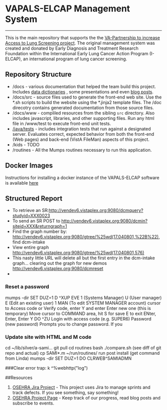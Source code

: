 # VAPALS-ELCAP Management System

---------------------------------------------------

This is the main repository that supports the
the [VA-Partnership to increase Access to Lung Screening project](http://va-pals.org/). The original management system
was created and donated by Early Diagnosis and Treatment Research Foundation within the International Early Lung Cancer
Action Program (I-ELCAP), an international program of lung cancer screening.


## Repository Structure


* /docs - various documentation that helped the team build this project. Includes [data dictionaries](/docs/form-fields)
  , some presentations and even [blog posts](/docs/blogposts).
* /docs/src - source files used to generate the front-end web site. Use the *.sh scripts to build the website using
  the *.jinja2 template files. The /doc direcotry contains generated documentation from those source files.
* /docs/www - compliled resources from the sibling `src` directory. Also includes javascript, libraries, and other
  supporting files. Run any html file in /www/test to execute front-end unit tests.
* [/java/tests](java/tests/README.md) - includes integration tests that run against a designated server. Evaluates
  correct, expected behavior from both the front-end (Web pages) and back-end (VistA FileMan) aspects of this project.
* /kids - TODO
* /routines - All the Mumps routines necessary to run this application.

## Docker Images

Instructions for installing a docker instance of the VAPALS-ELCAP software is
available [here](https://hub.docker.com/r/osehra/va-pals/)

## Structured Report

- To retrieve an SR:http://vendev6.vistaplex.org:9080/dcmquery?studyid=XXX0023
- To send an SR POST to http://vendev6.vistaplex.org:9080/dcmin?siteid=XXX&returngraph=1
- Find the graph number by: http://vendev6.vistaplex.org:9080/gtree/%25wd(17.040801,%22B%22), find dcm-intake
- View entire graph http://vendev6.vistaplex.org:9080/gtree/%25wd(17.040801,576)
- This nasty little URL will delete all but the first entry in the dcm-intake graph... clearing out the graph for new
  demos http://vendev6.vistaplex.org:9080/dcmreset
- 

### Reset a password
mumps -dir
SET DUZ=1
D ^XUP
EVE
1 (Systems Manager)
U (User manager)
E (Edit an existing user)
1
MAN (To edit SYSTEM MANAGER account)
cursor to Access code or Verify code, enter Y and enter
Enter new one (this is temporary)
Move cursor to COMMAND area, hit S for save
E to exit
ENter, Enter, Enter
Y
DO ^ZU
Login with access code (e.g. SUPER6)
Password (new password)
Prompts you to change password. If you

### Update site with HTML and M code
cd ~/lib/silver/a-sami...
git pull
cd routines
bash ./compare.sh (see diff of git repo and actual)
cp SAMI*.m ~/run/routines/
run post install (get command from Linda)
mumps -dir 
SET DUZ=1
DO CLRWEB^SAMIADMN

###Clear error trap:
k ^%webhttp("log")

##Resources
1. [OSEHRA Jira Project](https://issues.osehra.org/secure/RapidBoard.jspa?projectKey=VAP) - This project uses Jira to
   manage sprints and track defects. If you see something, say something!
2. [OSEHRA Project Page](https://www.osehra.org/groups/va-pals-open-source-project-group) - Keep track of our progress,
   read blog posts and subscribe to events.
